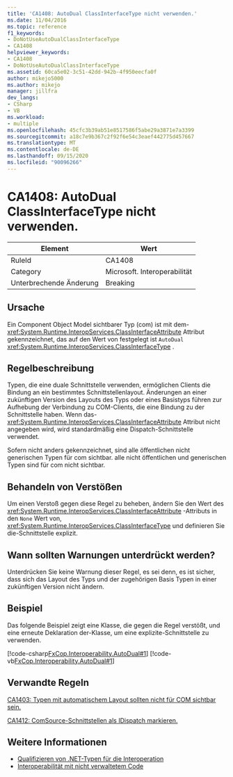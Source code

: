 ```yaml
---
title: 'CA1408: AutoDual ClassInterfaceType nicht verwenden.'
ms.date: 11/04/2016
ms.topic: reference
f1_keywords:
- DoNotUseAutoDualClassInterfaceType
- CA1408
helpviewer_keywords:
- CA1408
- DoNotUseAutoDualClassInterfaceType
ms.assetid: 60ca5e02-3c51-42dd-942b-4f950eecfa0f
author: mikejo5000
ms.author: mikejo
manager: jillfra
dev_langs:
- CSharp
- VB
ms.workload:
- multiple
ms.openlocfilehash: 45cfc3b39ab51e8517586f5abe29a3871e7a3399
ms.sourcegitcommit: a18c7e9b367c2f92f6e54c3eaef442775d457667
ms.translationtype: MT
ms.contentlocale: de-DE
ms.lasthandoff: 09/15/2020
ms.locfileid: "90096266"
---
```

# <a name="ca1408-do-not-use-autodual-classinterfacetype"></a>CA1408: AutoDual ClassInterfaceType nicht verwenden.

|Element|Wert|
|-|-|
|RuleId|CA1408|
|Category|Microsoft. Interoperabilität|
|Unterbrechende Änderung|Breaking|

## <a name="cause"></a>Ursache
Ein Component Object Model sichtbarer Typ (com) ist mit dem- <xref:System.Runtime.InteropServices.ClassInterfaceAttribute> Attribut gekennzeichnet, das auf den Wert von festgelegt ist `AutoDual` <xref:System.Runtime.InteropServices.ClassInterfaceType> .

## <a name="rule-description"></a>Regelbeschreibung
Typen, die eine duale Schnittstelle verwenden, ermöglichen Clients die Bindung an ein bestimmtes Schnittstellenlayout. Änderungen an einer zukünftigen Version des Layouts des Typs oder eines Basistyps führen zur Aufhebung der Verbindung zu COM-Clients, die eine Bindung zu der Schnittstelle haben. Wenn das- <xref:System.Runtime.InteropServices.ClassInterfaceAttribute> Attribut nicht angegeben wird, wird standardmäßig eine Dispatch-Schnittstelle verwendet.

Sofern nicht anders gekennzeichnet, sind alle öffentlichen nicht generischen Typen für com sichtbar. alle nicht öffentlichen und generischen Typen sind für com nicht sichtbar.

## <a name="how-to-fix-violations"></a>Behandeln von Verstößen
Um einen Verstoß gegen diese Regel zu beheben, ändern Sie den Wert des <xref:System.Runtime.InteropServices.ClassInterfaceAttribute> -Attributs in den `None` Wert von, <xref:System.Runtime.InteropServices.ClassInterfaceType> und definieren Sie die-Schnittstelle explizit.

## <a name="when-to-suppress-warnings"></a>Wann sollten Warnungen unterdrückt werden?
Unterdrücken Sie keine Warnung dieser Regel, es sei denn, es ist sicher, dass sich das Layout des Typs und der zugehörigen Basis Typen in einer zukünftigen Version nicht ändern.

## <a name="example"></a>Beispiel
Das folgende Beispiel zeigt eine Klasse, die gegen die Regel verstößt, und eine erneute Deklaration der-Klasse, um eine explizite-Schnittstelle zu verwenden.

[!code-csharp[FxCop.Interoperability.AutoDual#1](../code-quality/codesnippet/CSharp/ca1408-do-not-use-autodual-classinterfacetype_1.cs)]
[!code-vb[FxCop.Interoperability.AutoDual#1](../code-quality/codesnippet/VisualBasic/ca1408-do-not-use-autodual-classinterfacetype_1.vb)]

## <a name="related-rules"></a>Verwandte Regeln
[CA1403: Typen mit automatischem Layout sollten nicht für COM sichtbar sein.](../code-quality/ca1403.md)

[CA1412: ComSource-Schnittstellen als IDispatch markieren.](../code-quality/ca1412.md)

## <a name="see-also"></a>Weitere Informationen

- [Qualifizieren von .NET-Typen für die Interoperation](/dotnet/framework/interop/qualifying-net-types-for-interoperation)
- [Interoperabilität mit nicht verwaltetem Code](/dotnet/framework/interop/index)
